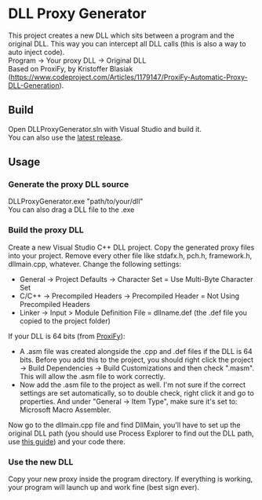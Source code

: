 # DLL Proxy Generator
This project creates a new DLL which sits between a program and the original DLL. This way you can intercept all DLL calls (this is also a way to auto inject code).   
Program -> Your proxy DLL -> Original DLL  
Based on ProxiFy, by Kristoffer Blasiak (https://www.codeproject.com/Articles/1179147/ProxiFy-Automatic-Proxy-DLL-Generation). 
## Build

Open DLLProxyGenerator.sln with Visual Studio and build it.  
You can also use the [latest release](https://github.com/nitrog0d/DLLProxyGenerator/releases/latest).

## Usage

### Generate the proxy DLL source
DLLProxyGenerator.exe "path/to/your/dll"  
You can also drag a DLL file to the .exe

### Build the proxy DLL
Create a new Visual Studio C++ DLL project. Copy the generated proxy files into your project.
Remove every other file like stdafx.h, pch.h, framework.h, dllmain.cpp, whatever.
Change the following settings:

* General -> Project Defaults -> Character Set = Use Multi-Byte Character Set
* C/C++ -> Precompiled Headers -> Precompiled Header = Not Using Precompiled Headers
* Linker -> Input > Module Definition File = dllname.def (the .def file you copied to the project folder)

If your DLL is 64 bits (from [ProxiFy](https://www.codeproject.com/Articles/1179147/ProxiFy-Automatic-Proxy-DLL-Generation)):
* A .asm file was created alongside the .cpp and .def files if the DLL is 64 bits. Before you add this to the project, you should right click the project -> Build Dependencies -> Build Customizations and then check ".masm". This will allow the .asm file to work correctly.
* Now add the .asm file to the project as well. I'm not sure if the correct settings are set automatically, so to double check, right click it and go to properties. And under "General -> Item Type", make sure it's set to: Microsoft Macro Assembler.

Now go to the dllmain.cpp file and find DllMain, you'll have to set up the original DLL path (you should use Process Explorer to find out the DLL path, use [this guide](https://kb.froglogic.com/misc/getting-list-of-loaded-dlls/)) and your code there.

### Use the new DLL
Copy your new proxy inside the program directory.
If everything is working, your program will launch up and work fine (best sign ever).